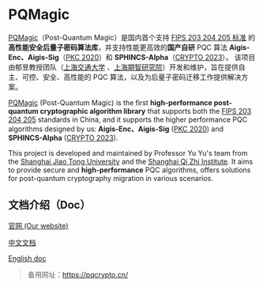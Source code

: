 # PQMagic

[PQMagic](https://pqcrypto.dev/)（Post-Quantum Magic）是国内首个支持 [FIPS 203 204 205 标准](https://csrc.nist.gov/news/2024/postquantum-cryptography-fips-approved) 的**高性能安全后量子密码算法库**，并支持性能更高效的**国产自研** PQC 算法 **Aigis-Enc、Aigis-Sig**（[PKC 2020]((https://eprint.iacr.org/2019/510))）和 **SPHINCS-Alpha**（[CRYPTO 2023](https://eprint.iacr.org/2022/059)）。 该项目由郁昱教授团队（[上海交通大学](https://crypto.sjtu.edu.cn/lab/) 、[上海期智研究院](https://sqz.ac.cn/password-48)）开发和维护，旨在提供自主、可控、安全、高性能的 PQC 算法，以及为后量子密码迁移工作提供解决方案。

[PQMagic](https://pqcrypto.dev/) (Post-Quantum Magic) is the first **high-performance post-quantum cryptographic algorithm library** that supports both the [FIPS 203 204 205](https://csrc.nist.gov/news/2024/postquantum-cryptography-fips-approved) standards in China, and it supports the higher performance PQC algorithms designed by us: **Aigis-Enc、Aigis-Sig** ([PKC 2020]((https://eprint.iacr.org/2019/510))) and **SPHINCS-Alpha** ([CRYPTO 2023](https://eprint.iacr.org/2022/059)).

This project is developed and maintained by Professor Yu Yu's team from the [Shanghai Jiao Tong University](https://crypto.sjtu.edu.cn/lab/) and the [Shanghai Qi Zhi Institute]((https://sqz.ac.cn/password-48)). It aims to provide secure and **high-performance** PQC algorithms, offers solutions for post-quantum cryptography migration in various scenarios.

## 文档介绍（Doc）

[官网 (Our website)](https://pqcrypto.dev/)

[中文文档](./README_CN.md)

[English doc](./README_EN.md)

> 备用网址：https://pqcrypto.cn/